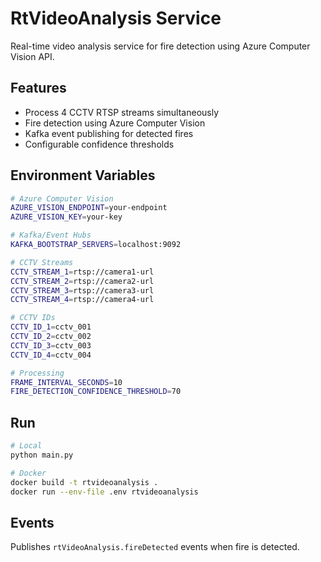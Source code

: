 # RtVideoAnalysis Service

Real-time video analysis service for fire detection using Azure Computer Vision API.

## Features

- Process 4 CCTV RTSP streams simultaneously
- Fire detection using Azure Computer Vision
- Kafka event publishing for detected fires
- Configurable confidence thresholds

## Environment Variables

```bash
# Azure Computer Vision
AZURE_VISION_ENDPOINT=your-endpoint
AZURE_VISION_KEY=your-key

# Kafka/Event Hubs
KAFKA_BOOTSTRAP_SERVERS=localhost:9092

# CCTV Streams
CCTV_STREAM_1=rtsp://camera1-url
CCTV_STREAM_2=rtsp://camera2-url
CCTV_STREAM_3=rtsp://camera3-url
CCTV_STREAM_4=rtsp://camera4-url

# CCTV IDs
CCTV_ID_1=cctv_001
CCTV_ID_2=cctv_002
CCTV_ID_3=cctv_003
CCTV_ID_4=cctv_004

# Processing
FRAME_INTERVAL_SECONDS=10
FIRE_DETECTION_CONFIDENCE_THRESHOLD=70
```

## Run

```bash
# Local
python main.py

# Docker
docker build -t rtvideoanalysis .
docker run --env-file .env rtvideoanalysis
```

## Events

Publishes `rtVideoAnalysis.fireDetected` events when fire is detected.
